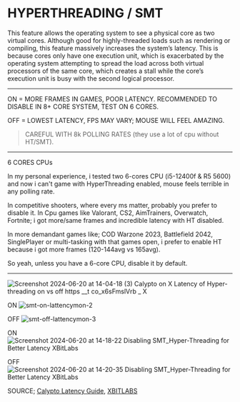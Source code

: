 # HYPERTHREADING / SMT

This feature allows the operating system to see a physical core as two virtual cores. Although good for highly-threaded loads such as rendering or compiling, this feature massively increases the system’s latency. This is because cores only have one execution unit, which is exacerbated by the operating system attempting to spread the load across both virtual processors of the same core, which creates a stall while the core’s execution unit is busy with the second logical processor.

---

ON = MORE FRAMES IN GAMES, POOR LATENCY. RECOMMENDED TO DISABLE IN 8+ CORE SYSTEM, TEST ON 6 CORES.

OFF = LOWEST LATENCY, FPS MAY VARY; MOUSE WILL FEEL AMAZING.
> CAREFUL WITH 8k POLLING RATES (they use a lot of cpu without HT/SMT).

---

6 CORES CPUs

In my personal experience, i tested two 6-cores CPU (i5-12400f & R5 5600) and now i can't game with HyperThreading enabled, mouse feels terrible in any polling rate.

In competitive shooters, where every ms matter, probably you prefer to disable it.
In Cpu games like Valorant, CS2, AimTrainers, Overwatch, Fortnite; i got more/same frames and incredible latency with HT disabled.

In more demandant games like; COD Warzone 2023, Battlefield 2042, SinglePlayer or multi-tasking with that games open, i prefer to enable HT because i got more frames (120-144avg vs 165avg).

So yeah, unless you have a 6-core CPU, disable it by default.

---

![Screenshot 2024-06-20 at 14-04-18 (3) Calypto on X Latency of Hyper-threading on vs  off https __t co_x6sFmslVrb _ X](https://github.com/gzmatte/trash/assets/117684932/d5f34e37-01d9-491d-824d-762f962f437f)

ON
![smt-on-lattencymon-2](https://github.com/gzmatte/trash/assets/117684932/0f02a35f-e849-4665-aace-4a672775f98a)

OFF
![smt-off-lattencymon-3](https://github.com/gzmatte/trash/assets/117684932/9aca6281-d572-4683-8aec-74f75e0fd43a)

ON
![Screenshot 2024-06-20 at 14-18-22 Disabling SMT_Hyper-Threading for Better Latency XBitLabs](https://github.com/gzmatte/trash/assets/117684932/284b5d74-3643-4847-b3fb-f78a5f1f3383)

OFF
![Screenshot 2024-06-20 at 14-20-35 Disabling SMT_Hyper-Threading for Better Latency XBitLabs](https://github.com/gzmatte/trash/assets/117684932/076e0f02-2b75-49fc-a560-98fcc64685db)


SOURCE; [Calypto Latency Guide](calypto.us), [XBITLABS](https://www.xbitlabs.com/disabling-smt-hyper-threading-for-better-latency/)
